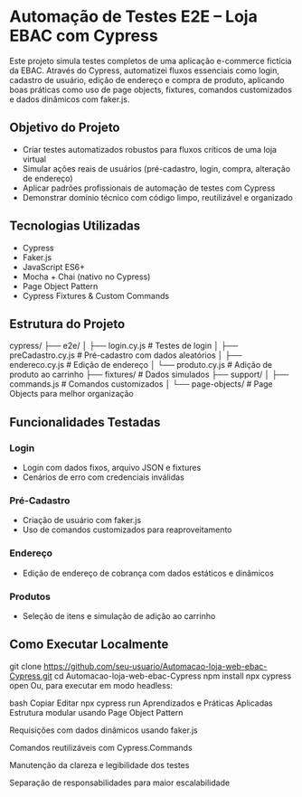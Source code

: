 # Automação de Testes E2E – Loja EBAC com Cypress

Este projeto simula testes completos de uma aplicação e-commerce fictícia da EBAC. Através do Cypress, automatizei fluxos essenciais como login, cadastro de usuário, edição de endereço e compra de produto, aplicando boas práticas como uso de page objects, fixtures, comandos customizados e dados dinâmicos com faker.js.

## Objetivo do Projeto

- Criar testes automatizados robustos para fluxos críticos de uma loja virtual
- Simular ações reais de usuários (pré-cadastro, login, compra, alteração de endereço)
- Aplicar padrões profissionais de automação de testes com Cypress
- Demonstrar domínio técnico com código limpo, reutilizável e organizado

## Tecnologias Utilizadas

- Cypress
- Faker.js
- JavaScript ES6+
- Mocha + Chai (nativo no Cypress)
- Page Object Pattern
- Cypress Fixtures & Custom Commands

## Estrutura do Projeto

cypress/
├── e2e/
│ ├── login.cy.js # Testes de login
│ ├── preCadastro.cy.js # Pré-cadastro com dados aleatórios
│ ├── endereco.cy.js # Edição de endereço
│ └── produto.cy.js # Adição de produto ao carrinho
├── fixtures/ # Dados simulados
├── support/
│ ├── commands.js # Comandos customizados
│ └── page-objects/ # Page Objects para melhor organização

## Funcionalidades Testadas

### Login
- Login com dados fixos, arquivo JSON e fixtures
- Cenários de erro com credenciais inválidas

### Pré-Cadastro
- Criação de usuário com faker.js
- Uso de comandos customizados para reaproveitamento

### Endereço
- Edição de endereço de cobrança com dados estáticos e dinâmicos

### Produtos
- Seleção de itens e simulação de adição ao carrinho

## Como Executar Localmente

git clone https://github.com/seu-usuario/Automacao-loja-web-ebac-Cypress.git
cd Automacao-loja-web-ebac-Cypress
npm install
npx cypress open
Ou, para executar em modo headless:

bash
Copiar
Editar
npx cypress run
Aprendizados e Práticas Aplicadas
Estrutura modular usando Page Object Pattern

Requisições com dados dinâmicos usando faker.js

Comandos reutilizáveis com Cypress.Commands

Manutenção da clareza e legibilidade dos testes

Separação de responsabilidades para maior escalabilidade
